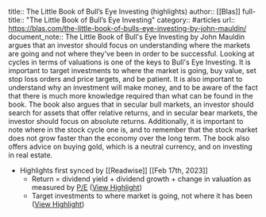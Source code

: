 title:: The Little Book of Bull’s Eye Investing (highlights)
author:: [[Blas]]
full-title:: "The Little Book of Bull’s Eye Investing"
category:: #articles
url:: https://blas.com/the-little-book-of-bulls-eye-investing-by-john-mauldin/
document_note:: The Little Book of Bull's Eye Investing by John Mauldin argues that an investor should focus on understanding where the markets are going and not where they've been in order to be successful. Looking at cycles in terms of valuations is one of the keys to Bull's Eye Investing. It is important to target investments to where the market is going, buy value, set stop loss orders and price targets, and be patient. It is also important to understand why an investment will make money, and to be aware of the fact that there is much more knowledge required than what can be found in the book. The book also argues that in secular bull markets, an investor should search for assets that offer relative returns, and in secular bear markets, the investor should focus on absolute returns. Additionally, it is important to note where in the stock cycle one is, and to remember that the stock market does not grow faster than the economy over the long term. The book also offers advice on buying gold, which is a neutral currency, and on investing in real estate.

- Highlights first synced by [[Readwise]] [[Feb 17th, 2023]]
	- Return = dividend yield + dividend growth + change in valuation as measured by [P/E](http://www.investopedia.com/terms/p/price-earningsratio.asp) ([View Highlight](https://read.readwise.io/read/01gsfem83t0ed98fm8vzr7a59x))
	- Target investments to where market is going, not where it has been ([View Highlight](https://read.readwise.io/read/01gsfemc9d5ny2d3zhdmpackqv))